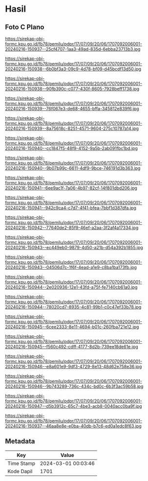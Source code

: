 # Hasil

## Foto C Plano

https://sirekap-obj-formc.kpu.go.id/fb78/pemilu/pdpr/17/07/09/20/06/1707092006001-20240216-150937--25cf4707-1aa3-49ad-835d-6ebba23713b3.jpg

https://sirekap-obj-formc.kpu.go.id/fb78/pemilu/pdpr/17/07/09/20/06/1707092006001-20240216-150938--6b0bf3a3-09c9-4d78-bf09-d45bcdf13d50.jpg

https://sirekap-obj-formc.kpu.go.id/fb78/pemilu/pdpr/17/07/09/20/06/1707092006001-20240216-150938--90fb390c-c077-430f-8605-7928beff1738.jpg

https://sirekap-obj-formc.kpu.go.id/fb78/pemilu/pdpr/17/07/09/20/06/1707092006001-20240216-150939--76f067e3-de68-4655-bffa-345812e839f6.jpg

https://sirekap-obj-formc.kpu.go.id/fb78/pemilu/pdpr/17/07/09/20/06/1707092006001-20240216-150939--8a75618c-8251-4571-9604-275c10787a14.jpg

https://sirekap-obj-formc.kpu.go.id/fb78/pemilu/pdpr/17/07/09/20/06/1707092006001-20240216-150940--cc1847f5-48f9-4152-9a5b-2ab091fbc1bd.jpg

https://sirekap-obj-formc.kpu.go.id/fb78/pemilu/pdpr/17/07/09/20/06/1707092006001-20240216-150940--9b07b99c-6611-4df9-9bce-746191d3b363.jpg

https://sirekap-obj-formc.kpu.go.id/fb78/pemilu/pdpr/17/07/09/20/06/1707092006001-20240216-150941--6ee9ac1f-7a06-4b97-82cf-14f801dbd206.jpg

https://sirekap-obj-formc.kpu.go.id/fb78/pemilu/pdpr/17/07/09/20/06/1707092006001-20240216-150941--942c9ca4-c7d7-4f41-bfea-7bbf1d387dfa.jpg

https://sirekap-obj-formc.kpu.go.id/fb78/pemilu/pdpr/17/07/09/20/06/1707092006001-20240216-150942--77640de2-85f9-46ef-a2aa-3f2af4a17334.jpg

https://sirekap-obj-formc.kpu.go.id/fb78/pemilu/pdpr/17/07/09/20/06/1707092006001-20240216-150943--ec449eb0-9879-4d50-a21b-d54a392b1855.jpg

https://sirekap-obj-formc.kpu.go.id/fb78/pemilu/pdpr/17/07/09/20/06/1707092006001-20240216-150943--04506d7c-1f6f-4ead-a1e9-c8ba1ba173fb.jpg

https://sirekap-obj-formc.kpu.go.id/fb78/pemilu/pdpr/17/07/09/20/06/1707092006001-20240216-150944--2e020936-12e1-43fd-a75f-fe7140cb61a0.jpg

https://sirekap-obj-formc.kpu.go.id/fb78/pemilu/pdpr/17/07/09/20/06/1707092006001-20240216-150944--78020cd7-8935-4c81-99b1-c0c47ef33b78.jpg

https://sirekap-obj-formc.kpu.go.id/fb78/pemilu/pdpr/17/07/09/20/06/1707092006001-20240216-150945--6cee2333-8e11-4694-b01c-260fba721e12.jpg

https://sirekap-obj-formc.kpu.go.id/fb78/pemilu/pdpr/17/07/09/20/06/1707092006001-20240216-150945--f560c492-cdff-4177-8d2b-739ee18de61e.jpg

https://sirekap-obj-formc.kpu.go.id/fb78/pemilu/pdpr/17/07/09/20/06/1707092006001-20240216-150946--e8a601e9-9df3-4729-8e13-48d62e758e36.jpg

https://sirekap-obj-formc.kpu.go.id/fb78/pemilu/pdpr/17/07/09/20/06/1707092006001-20240216-150946--9b743289-736c-434c-bd0c-6b3f3ac59b58.jpg

https://sirekap-obj-formc.kpu.go.id/fb78/pemilu/pdpr/17/07/09/20/06/1707092006001-20240216-150947--d5b3912c-65c7-4be3-acb8-0040acc0ba9f.jpg

https://sirekap-obj-formc.kpu.go.id/fb78/pemilu/pdpr/17/07/09/20/06/1707092006001-20240216-150937--46aa8e8e-e0ba-40db-b7c6-ed0a1edc8f63.jpg


## Metadata

| Key        | Value               |
| ---------- | ------------------- |
| Time Stamp | 2024-03-01 00:03:46 |
| Kode Dapil | 1701                |




